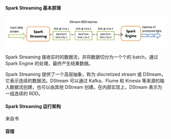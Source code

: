 

#### Spark Streaming 基本原理

![](../img/spark/streaming-flow.jpg)

Spark Streaming 接收实时的数据流，并将数据切分为一个个的 batch，通过 Spark Engine 的处理，最终产生结果数据。

Spark Streaming 提供了一个高层抽象，称为 discretized stream 或 DStream，它表示连续的数据流。DStream 可以通过 Kafka、Flume 和 Kinesis 等来源的输入数据流创建，也可以由其他 DStream 创建。在内部实现上，DStream 表示为一组连续的 RDD。

#### Spark Streaming 运行架构

来自书

#### 容错

